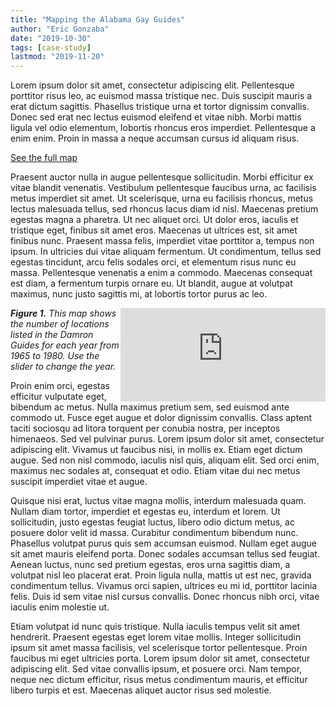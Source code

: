 ```yaml
---
title: "Mapping the Alabama Gay Guides"
author: "Eric Gonzaba"
date: "2019-10-30"
tags: [case-study]
lastmod: "2019-11-20"
---
```


Lorem ipsum dolor sit amet, consectetur adipiscing elit. Pellentesque porttitor risus leo, ac euismod massa tristique nec. Duis suscipit mauris a erat dictum sagittis. Phasellus tristique urna et tortor dignissim convallis. Donec sed erat nec lectus euismod eleifend et vitae nibh. Morbi mattis ligula vel odio elementum, lobortis rhoncus eros imperdiet. Pellentesque a enim enim. Proin in massa a neque accumsan cursus id aliquam risus.

<div class="see-full-vis-modal">
<a class="btn btn-large btn-primary" href="#">
<i class="fas fa-map-marked-alt" style="font-size: 1.5em; clear: both;"></i> See the full map</a>
</div>

Praesent auctor nulla in augue pellentesque sollicitudin. Morbi efficitur ex vitae blandit venenatis. Vestibulum pellentesque faucibus urna, ac facilisis metus imperdiet sit amet. Ut scelerisque, urna eu facilisis rhoncus, metus lectus malesuada tellus, sed rhoncus lacus diam id nisl. Maecenas pretium egestas magna a pharetra. Ut nec aliquet orci. Ut dolor eros, iaculis et tristique eget, finibus sit amet eros. Maecenas ut ultrices est, sit amet finibus nunc. Praesent massa felis, imperdiet vitae porttitor a, tempus non ipsum. In ultricies dui vitae aliquam fermentum. Ut condimentum, tellus sed egestas tincidunt, arcu felis sodales orci, et elementum risus nunc eu massa. Pellentesque venenatis a enim a commodo. Maecenas consequat est diam, a fermentum turpis ornare eu. Ut blandit, augue at volutpat maximus, nunc justo sagittis mi, at lobortis tortor purus ac leo.

<script type="text/javascript" src="https://cdnjs.cloudflare.com/ajax/libs/iframe-resizer/3.5.16/iframeResizer.min.js"></script>
<style>
  iframe {
    min-width: 65%;
  }
</style>
<div>
<iframe id="myIframe" src="https://mappingthegayguides.shinyapps.io/AlabamaMap/" scrolling="no" frameborder="no" style="float:right;">
</iframe>
<div class="alert alert-secondary article-figure" role="alert">
<p><em><b>Figure 1.</b> This map shows the number of locations listed in the Damron Guides for each year from 1965 to 1980. Use the slider to change the year.</em></p>
</div>
</div>
<script>
  iFrameResize({
    heightCalculationMethod: 'taggedElement'
  });
</script>

Proin enim orci, egestas efficitur vulputate eget, bibendum ac metus. Nulla maximus pretium sem, sed euismod ante commodo ut. Fusce eget augue et dolor dignissim convallis. Class aptent taciti sociosqu ad litora torquent per conubia nostra, per inceptos himenaeos. Sed vel pulvinar purus. Lorem ipsum dolor sit amet, consectetur adipiscing elit. Vivamus ut faucibus nisi, in mollis ex. Etiam eget dictum augue. Sed non nisl commodo, iaculis nisl quis, aliquam elit. Sed orci enim, maximus nec sodales at, consequat et odio. Etiam vitae dui nec metus suscipit imperdiet vitae et augue.

Quisque nisi erat, luctus vitae magna mollis, interdum malesuada quam. Nullam diam tortor, imperdiet et egestas eu, interdum et lorem. Ut sollicitudin, justo egestas feugiat luctus, libero odio dictum metus, ac posuere dolor velit id massa. Curabitur condimentum bibendum nunc. Phasellus volutpat purus quis sem accumsan euismod. Nullam eget augue sit amet mauris eleifend porta. Donec sodales accumsan tellus sed feugiat. Aenean luctus, nunc sed pretium egestas, eros urna sagittis diam, a volutpat nisl leo placerat erat. Proin ligula nulla, mattis ut est nec, gravida condimentum tellus. Vivamus orci sapien, ultrices eu mi id, porttitor lacinia felis. Duis id sem vitae nisl cursus convallis. Donec rhoncus nibh orci, vitae iaculis enim molestie ut.

Etiam volutpat id nunc quis tristique. Nulla iaculis tempus velit sit amet hendrerit. Praesent egestas eget lorem vitae mollis. Integer sollicitudin ipsum sit amet massa facilisis, vel scelerisque tortor pellentesque. Proin faucibus mi eget ultricies porta. Lorem ipsum dolor sit amet, consectetur adipiscing elit. Sed vitae convallis ipsum, et posuere orci. Nam tempor, neque nec dictum efficitur, risus metus condimentum mauris, et efficitur libero turpis et est. Maecenas aliquet auctor risus sed molestie.
